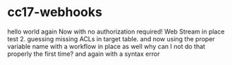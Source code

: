 # cc17-webhooks
hello world again
Now with no authorization required!
Web Stream in place
test 2.  guessing missing ACLs in target table.
and now using the proper variable name
with a workflow in place as well
why can I not do that properly the first time?
and again with a syntax error
